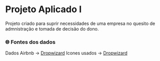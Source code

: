 # Projeto Aplicado I

Projeto criado para suprir necessidades de uma empresa no quesito de admnistração e tomada de decisão do dono.

### 🌐 Fontes dos dados

Dados Airbnb -> [Dropwizard](https://www.kaggle.com/datasets/dgomonov/new-york-city-airbnb-open-data?resource=download)
Icones usados -> [Dropwizard](https://www.flaticon.com/br/)
